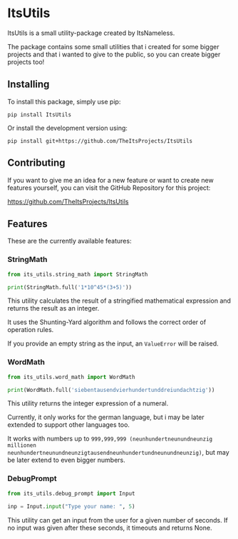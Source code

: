 # ItsUtils

ItsUtils is a small utility-package created by ItsNameless.

The package contains some small utilities that i created for some bigger projects and that i wanted to give to the public, so you can create bigger projects too!

## Installing

To install this package, simply use pip:

```
pip install ItsUtils
```

Or install the development version using:

```
pip install git+https://github.com/TheItsProjects/ItsUtils
```

## Contributing

If you want to give me an idea for a new feature or want to create new features yourself, you can visit the GitHub Repository for this project:

https://github.com/TheItsProjects/ItsUtils

## Features

These are the currently available features:

### StringMath

```py
from its_utils.string_math import StringMath

print(StringMath.full('1*10^45*(3+5)'))
```

This utility calculates the result of a stringified mathematical expression and returns the result as an integer.

It uses the Shunting-Yard algorithm and follows the correct order of operation rules.

If you provide an empty string as the input, an `ValueError` will be raised.

### WordMath

```py
from its_utils.word_math import WordMath

print(WordMath.full('siebentausendvierhundertunddreiundachtzig'))
```

This utility returns the integer expression of a numeral.

Currently, it only works for the german language, but i may be later extended to support other languages too.

It works with numbers up to `999,999,999 (neunhundertneunundneunzig millionen neunhundertneunundneunzigtausendneunhundertundneunundneunzig)`, but may be later extend to even bigger numbers.

### DebugPrompt

```py
from its_utils.debug_prompt import Input

inp = Input.input("Type your name: ", 5)
```

This utility can get an input from the user for a given number of seconds. If no input was given after these seconds, it timeouts and returns None.

